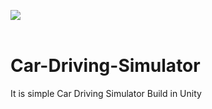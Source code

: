 <img src="images/Car-Drive.gif"  />  <br><br>
# Car-Driving-Simulator
It is simple Car Driving Simulator Build in Unity
